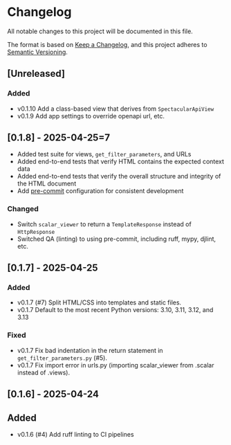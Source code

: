 # Changelog

All notable changes to this project will be documented in this file.

The format is based on [Keep a Changelog](https://keepachangelog.com/en/1.1.0/),
and this project adheres to [Semantic Versioning](https://semver.org/spec/v2.0.0.html).

## [Unreleased]

### Added

- v0.1.10 Add a class-based view that derives from `SpectacularApiView`
- v0.1.9 Add app settings to override openapi url, etc.

## [0.1.8] - 2025-04-25=7

- Added test suite for views, `get_filter_parameters`, and URLs
- Added end-to-end tests that verify HTML contains the expected context data
- Added end-to-end tests that verify the overall structure and integrity of the HTML document
- Add [pre-commit](https://pre-commit.org) configuration for consistent development

### Changed

 - Switch `scalar_viewer` to return a `TemplateResponse` instead of `HttpResponse`
 - Switched QA (linting) to using pre-commit, including ruff, mypy, djlint, etc.

## [0.1.7] - 2025-04-25

### Added

- v0.1.7 (#7) Split HTML/CSS into templates and static files.
- v0.1.7 Default to the most recent Python versions: 3.10, 3.11, 3.12, and 3.13

### Fixed

- v0.1.7 Fix bad indentation in the return statement in `get_filter_parameters.py` (#5).
- v0.1.7 Fix import error in urls.py (importing scalar_viewer from .scalar instead of .views).

## [0.1.6] - 2025-04-24

## Added
 - v0.1.6 (#4) Add ruff linting to CI pipelines